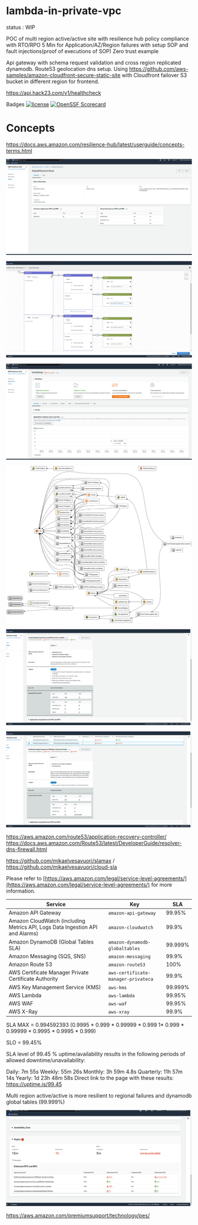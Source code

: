 # lambda-in-private-vpc

status : WIP

POC of multi region active/active site with resilience hub policy compliance with RTO/RPO 5 Min for Application/AZ/Region failures with setup SOP and fault injections(proof of executions of SOP)
Zero trust example

Api gateway with schema request validation and cross region replicated dynamodb. Route53 geolocation  dns setup. Using https://github.com/aws-samples/amazon-cloudfront-secure-static-site with Cloudfront failover S3 bucket in different region for frontend. 

https://api.hack23.com/v1/healthcheck

Badges
[![license](https://img.shields.io/github/license/Hack23/lambda-in-private-vpc.svg)]([https://github.com/Hack23/lambda-in-private-vpc](https://github.com/Hack23/lambda-in-private-vpc)/raw/master/LICENSE.md)
[![OpenSSF Scorecard](https://api.securityscorecards.dev/projects/github.com/Hack23/lambda-in-private-vpc/badge)](https://api.securityscorecards.dev/projects/github.com/Hack23/lambda-in-private-vpc)


# Concepts

https://docs.aws.amazon.com/resilience-hub/latest/userguide/concepts-terms.html

![Policy](ResilienceHubPolicy.png)

![Route53 Policy](route53-policy.png)

![App](ResiliencyHub-App.png)

![Infrastructure](cloudformation/template.png)

![App recommendation](ResiliencyHub-App-rec1.png)

![App recommendation2](ResiliencyHub-App-rec2.png)


https://aws.amazon.com/route53/application-recovery-controller/
https://docs.aws.amazon.com/Route53/latest/DeveloperGuide/resolver-dns-firewall.html



https://github.com/mikaelvesavuori/slamax / https://github.com/mikaelvesavuori/cloud-sla


Please refer to [https://aws.amazon.com/legal/service-level-agreements/](https://aws.amazon.com/legal/service-level-agreements/) for more information.

| **Service**                                                                                                                         | **Key**                                | **SLA**               |
| ----------------------------------------------------------------------------------------------------------------------------------- | -------------------------------------- | --------------------- |
| Amazon API Gateway                                                                                                                  | `amazon-api-gateway`                   | 99.95%                |
| Amazon CloudWatch (including Metrics API, Logs Data Ingestion API and Alarms)                                                       | `amazon-cloudwatch`                    | 99.9%                 |
| Amazon DynamoDB (Global Tables SLA)                                                                                                 | `amazon-dynamodb-globaltables`         | 99.999%               |
| Amazon Messaging (SQS, SNS)                                                                                                         | `amazon-messaging`                     | 99.9%                 |
| Amazon Route 53                                                                                                                     | `amazon-route53`                       | 100%                  |
| AWS Certificate Manager Private Certificate Authority                                                                               | `aws-certificate-manager-privateca`    | 99.9%                 |
| AWS Key Management Service (KMS)                                                                                                    | `aws-kms`                              | 99.999%               |
| AWS Lambda                                                                                                                          | `aws-lambda`                           | 99.95%                |
| AWS WAF                                                                                                                             | `aws-waf`                              | 99.95%                |
| AWS X-Ray                                                                                                                           | `aws-xray`                             | 99.9%                 |


SLA MAX = 0.994592393 (0.9995 * 0.999 * 0.99999 * 0.999 1* 0.999 * 0.99999 * 0.9995 * 0.9995 * 0.999)

SLO = 99.45%

SLA level of 99.45 % uptime/availability results in the following periods of allowed downtime/unavailability:

Daily: 7m 55s
Weekly: 55m 26s
Monthly: 3h 59m 4.8s
Quarterly: 11h 57m 14s
Yearly: 1d 23h 48m 58s
Direct link to the page with these results: https://uptime.is/99.45


Multi region active/active is more resilient to regional failures and dynamodb global tables (99.999%)


![Region](https://github.com/Hack23/lambda-in-private-vpc/raw/main/ResHub-region.png)


https://aws.amazon.com/premiumsupport/technology/pes/


